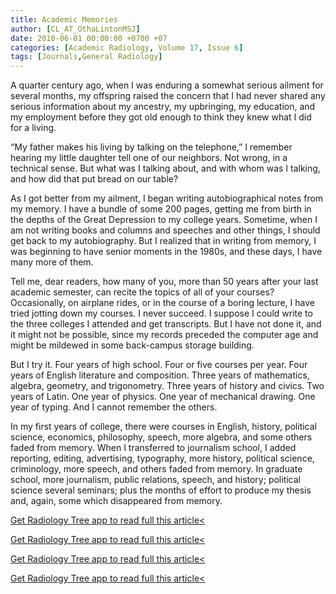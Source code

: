 ```yaml
---
title: Academic Memories
author: [CL_AT_OthaLintonMSJ]
date: 2010-06-01 00:00:00 +0700 +07
categories: [Academic Radiology, Volume 17, Issue 6]
tags: [Journals,General Radiology]
---
```

A quarter century ago, when I was enduring a somewhat serious ailment for several months, my offspring raised the concern that I had never shared any serious information about my ancestry, my upbringing, my education, and my employment before they got old enough to think they knew what I did for a living.

“My father makes his living by talking on the telephone,” I remember hearing my little daughter tell one of our neighbors. Not wrong, in a technical sense. But what was I talking about, and with whom was I talking, and how did that put bread on our table?

As I got better from my ailment, I began writing autobiographical notes from my memory. I have a bundle of some 200 pages, getting me from birth in the depths of the Great Depression to my college years. Sometime, when I am not writing books and columns and speeches and other things, I should get back to my autobiography. But I realized that in writing from memory, I was beginning to have senior moments in the 1980s, and these days, I have many more of them.

Tell me, dear readers, how many of you, more than 50 years after your last academic semester, can recite the topics of all of your courses? Occasionally, on airplane rides, or in the course of a boring lecture, I have tried jotting down my courses. I never succeed. I suppose I could write to the three colleges I attended and get transcripts. But I have not done it, and it might not be possible, since my records preceded the computer age and might be mildewed in some back-campus storage building.

But I try it. Four years of high school. Four or five courses per year. Four years of English literature and composition. Three years of mathematics, algebra, geometry, and trigonometry. Three years of history and civics. Two years of Latin. One year of physics. One year of mechanical drawing. One year of typing. And I cannot remember the others.

In my first years of college, there were courses in English, history, political science, economics, philosophy, speech, more algebra, and some others faded from memory. When I transferred to journalism school, I added reporting, editing, advertising, typography, more history, political science, criminology, more speech, and others faded from memory. In graduate school, more journalism, public relations, speech, and history; political science several seminars; plus the months of effort to produce my thesis and, again, some which disappeared from memory.

[Get Radiology Tree app to read full this article<](https://clinicalpub.com/app)

[Get Radiology Tree app to read full this article<](https://clinicalpub.com/app)

[Get Radiology Tree app to read full this article<](https://clinicalpub.com/app)

[Get Radiology Tree app to read full this article<](https://clinicalpub.com/app)